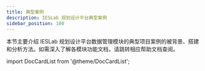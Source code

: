 ```yaml
---
title: 典型案例
description: IESLab 规划设计平台典型案例
sidebar_position: 100
---
```



本节主要介绍 IESLab 规划设计平台数据管理模块的典型项目案例的被背景、搭建和分析方法。如需深入了解各模块功能文档，请跳转相应帮助文档查阅。


import DocCardList from '@theme/DocCardList';

<DocCardList />